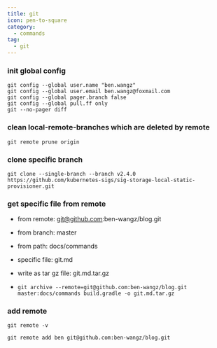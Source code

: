 ```yaml
---
title: git
icon: pen-to-square
category:
  - commands
tag:
  - git
---
```


### init global config

```shell
git config --global user.name "ben.wangz"
git config --global user.email ben.wangz@foxmail.com
git config --global pager.branch false
git config --global pull.ff only
git --no-pager diff
```

### clean local-remote-branches which are deleted by remote

```shell
git remote prune origin
```

### clone specific branch

```shell
git clone --single-branch --branch v2.4.0 https://github.com/kubernetes-sigs/sig-storage-local-static-provisioner.git
```

### get specific file from remote

* from remote: git@github.com:ben-wangz/blog.git
* from branch: master
* from path: docs/commands
* specific file: git.md
* write as tar gz file: git.md.tar.gz

* ```shell
  git archive --remote=git@github.com:ben-wangz/blog.git master:docs/commands build.gradle -o git.md.tar.gz
  ```

### add remote

```shell
git remote -v
```

```shell
git remote add ben git@github.com:ben-wangz/blog.git
```